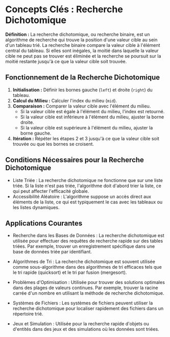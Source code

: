 # Concepts Clés : Recherche Dichotomique

**Définition :** La recherche dichotomique, ou recherche binaire, est un algorithme de recherche qui trouve la position d'une valeur cible au sein d'un tableau trié. La recherche binaire compare la valeur cible à l'élément central du tableau. Si elles sont inégales, la moitié dans laquelle la valeur cible ne peut pas se trouver est éliminée et la recherche se poursuit sur la moitié restante jusqu'à ce que la valeur cible soit trouvée.

## Fonctionnement de la Recherche Dichotomique

1. **Initialisation :** Définir les bornes gauche (`left`) et droite (`right`) du tableau.
2. **Calcul du Milieu :** Calculer l'index du milieu (`mid`).
3. **Comparaison :** Comparer la valeur cible avec l'élément du milieu.
   - Si la valeur cible est égale à l'élément du milieu, l'index est retourné.
   - Si la valeur cible est inférieure à l'élément du milieu, ajuster la borne droite.
   - Si la valeur cible est supérieure à l'élément du milieu, ajuster la borne gauche.
4. **Itération :** Répéter les étapes 2 et 3 jusqu'à ce que la valeur cible soit trouvée ou que les bornes se croisent.

## Conditions Nécessaires pour la Recherche Dichotomique

- Liste Triée : La recherche dichotomique ne fonctionne que sur une liste triée. Si la liste n'est pas triée, l'algorithme doit d'abord trier la liste, ce qui peut affecter l'efficacité globale.
- Accessibilité Aléatoire : L'algorithme suppose un accès direct aux éléments de la liste, ce qui est typiquement le cas avec les tableaux ou les listes dynamiques.

## Applications Courantes

- Recherche dans les Bases de Données : La recherche dichotomique est utilisée pour effectuer des requêtes de recherche rapide sur des tables triées. Par exemple, trouver un enregistrement spécifique dans une base de données triée par identifiant.

- Algorithmes de Tri : La recherche dichotomique est souvent utilisée comme sous-algorithme dans des algorithmes de tri efficaces tels que le tri rapide (quicksort) et le tri par fusion (mergesort).

- Problèmes d'Optimisation : Utilisée pour trouver des solutions optimales dans des plages de valeurs continues. Par exemple, trouver la racine carrée d'un nombre en utilisant la méthode de recherche dichotomique.

- Systèmes de Fichiers : Les systèmes de fichiers peuvent utiliser la recherche dichotomique pour localiser rapidement des fichiers dans un répertoire trié.

- Jeux et Simulation : Utilisée pour la recherche rapide d'objets ou d'entités dans des jeux et des simulations où les données sont triées.
